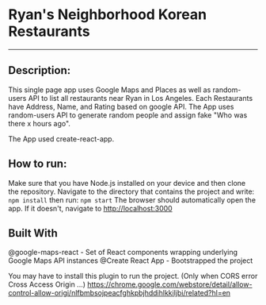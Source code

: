 # Ryan's Neighborhood Korean Restaurants
------------------------

## Description:
This single page app uses Google Maps and Places as well as random-users API to list all restaurants near Ryan in Los Angeles.
Each Restaurants have Address, Name, and Rating based on google API.
The App uses random-users API to generate random people and assign fake "Who was there x hours ago".

The App used create-react-app.

## How to run:
Make sure that you have Node.js installed on your device and then clone the repository.
Navigate to the directory that contains the project and write:
`npm install`
then run:
`npm start`
The browser should automatically open the app.  If it doesn't, navigate to [http://localhost:3000](http://localhost:3000)

## Built With
@google-maps-react - Set of React components wrapping underlying Google Maps API instances
@Create React App - Bootstrapped the project



You may have to install this plugin to run the project. (Only when CORS error Cross Access Origin ...)
https://chrome.google.com/webstore/detail/allow-control-allow-origi/nlfbmbsojpeacfghkpbjhddihlkkiljbi/related?hl=en

